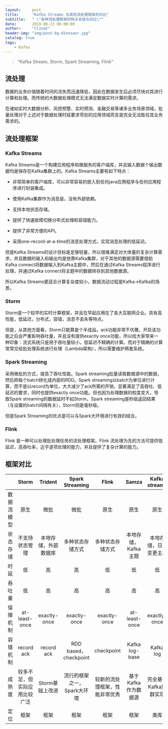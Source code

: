 ```yaml
---
layout:     post
title:      "Kafka Streams 与其他流处理框架的对比"
subtitle:   " \"各种流处理框架的特点总结与对比\""
date:       2019-06-23 00:00:00
author:     "Clinat"
header-img: "img/post-bg-dinosaur.jpg"
catalog: true
tags:
    - Kafka
---
```


> “Kafka Stream, Storm, Spark Streaming, Flink”


## 流处理

数据的业务价值随着时间的流失而迅速降低，因此在数据发生后必须尽快对其进行计算和处理。而传统的大数据处理模式无法满足数据实时计算的需求。

在诸如实时大数据分析、风控预警、实时预测、金融交易等诸多业务场景领域，批量处理对于上述对于数据处理时延要求苛刻的应用领域而言是完全无法胜任其业务需求的。



## 流处理框架

### Kafka Streams

Kafka Streams是一个构建应用程序和微服务的客户端库，并且输入数据个输出数据均是保存在Kafka集群上的。Kafka Streams主要有如下特点：

- 非常简单的客户端库，可以非常容易的嵌入到任何java应用程序与任何应用程序进行封装集成。
- 使用Kafka集群作为消息层，没有外部依赖。
- 支持本地状态存储。
- 提供了快速故障切换分布式处理和容错能力。
- 提供了非常方便的API。

- 采用one-record-at-a-time的消息处理方式，实现消息处理的低延迟。

但是Kafka Streams的设计目标是足够轻量，所以很难满足对大体量的复杂计算需求，并且数据的输入和输出均是依靠Kafka集群，对于其他的数据源需要借助Kafka connect将数据输入到Kafka主题中，然后在通过Kafka Streams程序进行处理，并通过Kafka connect将主题中的数据转存到其他数据源。

所以Kafka Streams更适合计算复杂度较小，数据流动过程是Kafka->Kafka的场景。

### Storm

Storm是一个较早的实时计算框架，并且在早起应用在了各大互联网企业。具有高性能，低延迟，分布式，容错，消息不丢失等特点。

但是，从其他方面看，Storm只能算是个半成品，ack功能非常不优雅，开启该功能之后会严重影响吞吐量，并且没有提供exactly once功能，所以给大家带来一种印象：流式系统只是用于吞吐量较小，低延迟不精确的计算。而对于精确的计算常常交给批处理系统进行处理（Lambda架构），所以需要维护两套系统。

### Spark Streaming

采用微批的方式，提高了吞吐性能。Spark streaming批量读取数据源中的数据，然后把每个batch转化成内部的RDD。Spark streaming以batch为单位进行计算，而不是以record为单位，大大减少了ack所需的开销，显著满足了高吞吐、低延迟的要求，同时也提供exactly once功能。但也因为处理数据的粒度变大，导致Spark streaming的数据延时不如Storm，Spark streaming是秒级返回结果（与设置的batch间隔有关），Storm则是毫秒级。 

但是Spark Streaming的优点是可以与Spark大环境进行有效的结合。

### Flink

Flink 是一种可以处理批处理任务的流处理框架。Flink 流处理为先的方法可提供低延迟，高吞吐率，近乎逐项处理的能力，并且提供了复杂计算的能力。



## 框架对比

 

|            |          **Storm**           |     **Trident**      |     **Spark Streaming**     |           **Flink**            |      **Samza**      |   **Kafka streams**    |
| :--------: | :--------------------------: | :------------------: | :-------------------------: | :----------------------------: | :-----------------: | :--------------------: |
| 数据流模型 |             原生             |         微批         |            微批             |              原生              |        原生         |          原生          |
|  状态存储  |        不支持状态管理        | 本地存储，外部数据库 |      多种状态存储方式       |        多种状态存储方式        | 本地存储，Kafka主题 | 本地存储，日志变更主题 |
|    时延    |              低              |          高          |             高              |               低               |         低          |           低           |
|   吞吐量   |              低              |          高          |             高              |               高               |         高          |           高           |
|  保障机制  |        at-least-once         |     exactly-once     |        exactly-once         |          exactly-once          |    at-least-once    |      exactly-once      |
|  容错机制  |          record ack          |      record ack      |    RDD based，checkpoint    |           checkpoint           |   Kafka log-base    |       Kafka log        |
|   成熟度   | 较多不足，但实际应用比较广泛 |   Storm基础上改进    | 流行的框架之一，Spark大环境 | 较新的流处理框架，性能非常优秀 | 基于Kafka作为数据源 | 完全基于Kafka集群实现  |
|    定位    |             框架             |         框架         |            框架             |              框架              |        框架         |          类库          |

